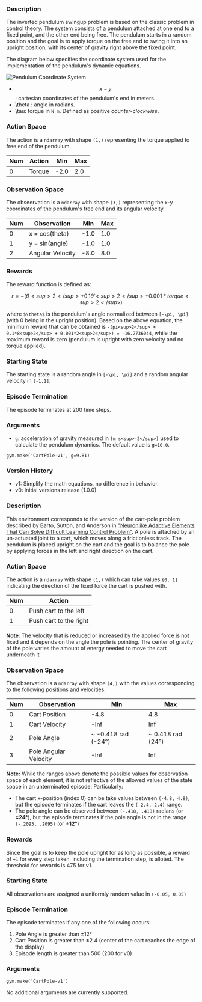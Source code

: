    ### Description

The inverted pendulum swingup problem is based on the classic problem in control theory. The system consists of a pendulum attached at one end to a fixed point, and the other end being free. The pendulum starts in a random position and the goal is to apply torque on the free end to swing it into an upright position, with its center of gravity right above the fixed point.

The diagram below specifies the coordinate system used for the implementation of the pendulum's
dynamic equations.

![Pendulum Coordinate System](./diagrams/pendulum.png)

-  $$ x-y $$: cartesian coordinates of the pendulum's end in meters.
- \theta : angle in radians.
- \tau: torque in `N m`. Defined as positive _counter-clockwise_.

### Action Space

The action is a `ndarray` with shape `(1,)` representing the torque applied to free end of the pendulum.

| Num | Action | Min  | Max |
|-----|--------|------|-----|
| 0   | Torque | -2.0 | 2.0 |


### Observation Space

The obseervation is a `ndarray` with shape `(3,)` representing the x-y coordinates of the pendulum's free end and its angular velocity.

| Num | Observation      | Min  | Max |
|-----|------------------|------|-----|
| 0   | x = cos(theta)   | -1.0 | 1.0 |
| 1   | y = sin(angle)   | -1.0 | 1.0 |
| 2   | Angular Velocity | -8.0 | 8.0 |

### Rewards

The reward function is defined as:


$$ r = -(\theta <sup>2</sup> + 0.1\dot \theta<sup>2</sup> + 0.001*torque<sup>2</sup>) $$


where `$\theta$` is the pendulum's angle normalized between `[-\pi, \pi]` (with 0 being in the upright position).
Based on the above equation, the minimum reward that can be obtained is `-(pi<sup>2</sup> + 0.1*8<sup>2</sup> +
0.001*2<sup>2</sup>) = -16.2736044`, while the maximum reward is zero (pendulum is
upright with zero velocity and no torque applied).

### Starting State

The starting state is a random angle in `[-\pi, \pi]` and a random angular velocity in `[-1,1]`.

### Episode Termination

The episode terminates at 200 time steps.

### Arguments

- `g`: acceleration of gravity measured in `(m s<sup>-2</sup>)` used to calculate the pendulum dynamics. The default value is `g=10.0`.

```
gym.make('CartPole-v1', g=9.81)
```

### Version History

* v1: Simplify the math equations, no difference in behavior.
* v0: Initial versions release (1.0.0)





### Description

This environment corresponds to the version of the cart-pole problem
described by Barto, Sutton, and Anderson in ["Neuronlike Adaptive Elements That Can Solve Difficult Learning Control Problem"](https://ieeexplore.ieee.org/document/6313077).
A pole is attached by an un-actuated joint to a cart, which moves along a
frictionless track. The pendulum is placed upright on the cart and the goal is to balance the pole by applying forces in the left and right direction on the cart.

### Action Space

The action is a `ndarray` with shape `(1,)` which can take values `{0, 1}` indicating the direction of the fixed force the cart is pushed with.

| Num | Action                 |
|-----|------------------------|
| 0   | Push cart to the left  |
| 1   | Push cart to the right |

**Note**: The velocity that is reduced or increased by the applied force is not fixed and it depends on the angle the pole is pointing. The center of gravity of the pole varies the amount of energy needed to move the cart underneath it

### Observation Space

The observation is a `ndarray` with shape `(4,)` with the values corresponding to the following positions and velocities:

| Num | Observation           | Min                  | Max                |
|-----|-----------------------|----------------------|--------------------|
| 0   | Cart Position         | -4.8                 | 4.8                |
| 1   | Cart Velocity         | -Inf                 | Inf                |
| 2   | Pole Angle            | ~ -0.418 rad (-24°)  | ~ 0.418 rad (24°)  |
| 3   | Pole Angular Velocity | -Inf                 | Inf                |

**Note:** While the ranges above denote the possible values for observation space of each element, it is not reflective of the allowed values of the state space in an unterminated episode. Particularly:
-  The cart x-position (index 0) can be take values between `(-4.8, 4.8)`, but the episode terminates if the cart leaves the `(-2.4, 2.4)` range.
-  The pole angle can be observed between  `(-.418, .418)` radians (or **±24°**), but the episode terminates if the pole angle is not in the range `(-.2095, .2095)` (or **±12°**)

### Rewards

Since the goal is to keep the pole upright for as long as possible, a reward of `+1` for every step taken, including the termination step, is alloted. The threshold for rewards is 475 for v1.

### Starting State

All observations are assigned a uniformly random value in `(-0.05, 0.05)`

### Episode Termination

The episode terminates if any one of the following occurs:
1. Pole Angle is greater than ±12°
2. Cart Position is greater than ±2.4 (center of the cart reaches the edge of the display)
3. Episode length is greater than 500 (200 for v0)

### Arguments

```
gym.make('CartPole-v1')
```

No additional arguments are currently supported.
